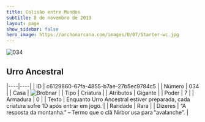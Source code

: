 ```yaml
---
title: Colisão entre Mundos
subtitle: 8 de novembro de 2019
layout: page
show_sidebar: false
hero_image: https://archonarcana.com/images/0/07/Starter-wc.jpg
---
```


![034](https://cdn.keyforgegame.com/media/card_front/pt/452_034_78CR5C33X5CJ_pt.png)

## Urro Ancestral

|----|----|
| ID | c6129860-67fa-4855-b7ae-27b5ec9784c5 |
| Número | 034 |
| Casa | ![Brobnar](https://archonarcana.com/images/thumb/e/e0/Brobnar.png/22px-Brobnar.png "Brobnar") |
| Tipo | Criatura |
| Atributos | Gigante |
| Poder | 7 |
| Armadura | 0 |
| Texto | Enquanto Urro Ancestral estiver preparada, cada criatura sofre 1D  após entrar em jogo. |
| Raridade | Rara |
| Dizeres | “A resposta da montanha.” – Termo que o clã Nirbor usa para “avalanche”. |
